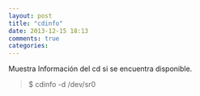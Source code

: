 ```yaml
---
layout: post
title: "cdinfo"
date: 2013-12-15 18:13
comments: true
categories: 
---
```

Muestra Información del cd si se encuentra disponible.

>$ cdinfo -d /dev/sr0

